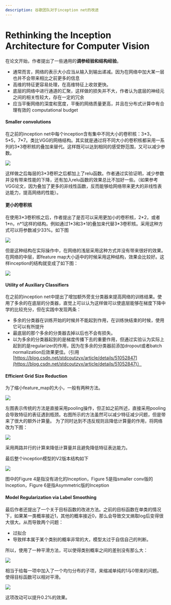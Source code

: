 ```yaml
---
description: 谷歌团队对于inception net的改进
---
```


# Rethinking the Inception Architecture for Computer Vision

在论文开始，作者提出了一些通用的**调参经验和结构经验**。

* 通常而言，网络的表示大小应当从输入到输出递减。因为在网络中加大某一层也并不会带来相比之前更多的信息
* 高维的特征更容易处理，在高维特征上收敛更快。
* 底层的网络中进行通道的汇聚，这样做的损失并不大，作者认为底层的神经元之间的相关性较大，存在一定的冗余
* 应当平衡网络的深度和宽度，平衡的网络质量更高，并且在分布式计算中有合理有效的 computational budget

#### Smaller convolutions

在之前的inception net中每个inception含有集中不同大小的卷积核：3\*3，5\*5，7\*7。类比VGG的网络结构。其实就是通过将不同大小的卷积核都采用一系列的3\*3卷积核的叠加来替代。这样既可以达到相同的感受野范围，又可以减少参数。

![](../../.gitbook/assets/image%20%285%29.png)

这样做之后每层的3\*3卷积之后都加上了relu函数。作者通过实验证明，减少参数并没有带来性能的下降，还有加入relu函数的效果总比不加好一些。（如果参考VGG论文，因为叠加了更多的非线性函数，反而能够给网络带来更大的非线性表达能力，提高网络的性能）。

#### 更小的卷积核

在使用3\*3卷积核之后，作者提出了是否可以采用更加小的卷积核，2\*2，或者1\*n，n\*1这样的结构。例如通过1\*3和3\*1的叠加来代替3\*3卷积核。采用这种方式可以将参数减少33%。如下图

![](../../.gitbook/assets/image%20%281%29.png)

但是这种结构在实际操作中，在网络的浅层采用这种方式并没有带来很好的效果。在网络的中层，即feature map大小适中的时候采用这种结构，效果会比较好。这样inception的结构就变成了如下图：

![](../../.gitbook/assets/image%20%2810%29.png)

#### Utility of Auxiliary Classifiers

在之前的inception net中提出了增加额外旁支分类器来提高网络的训练结果。使用了多余的在底层的分类器，直觉上可以认为这样做可以使底层能够在梯度下降中学的比较充分，但在实践中发现两条：

* 多余的分类器在训练开始的时候并不能起到作用，在训练快结束的时候，使用它可以有所提升
* 最底层的那个多余的分类器去掉以后也不会有损失。
* 以为多余的分类器起到的是梯度传播下去的重要作用，但通过实验认为实际上起到的是regularizer的作用，因为在多余的分类器前添加dropout或者batch normalization后效果更佳。（引用[https://blog.csdn.net/stdcoutzyx/article/details/51052847](https://blog.csdn.net/stdcoutzyx/article/details/51052847)）

#### Efficient Grid Size Reduction

为了缩小feature\_map的大小，一般有两种方法。

![](../../.gitbook/assets/image%20%2819%29.png)

左图表示传统的方法是直接采用pooling操作，但正如之前所述，直接采用pooling会导致特征的表征遇到瓶颈。右图所示的方法虽然可以减少特征减少问题，但是带来了很大的额外计算量。 为了同时达到不违反规则且降低计算量的作用，将网络改为下图：

![](../../.gitbook/assets/image%20%2812%29.png)

采用两路并行的计算来降低计算量并且避免降低特征表达能力。

最后整个inception模型的V2版本结构如下

![](../../.gitbook/assets/image%20%287%29.png)

 图中的Figure 4是指没有进化的Inception，Figure 5是指smaller conv版的Inception，Figure 6是指Asymmetric版的Inception

#### Model Regularization via Label Smoothing

最后作者还提出了一个关于目标函数的改进方法。之前的目标函数在单类的情况下，如果某一类概率接近1，其他的概率接近0，那么会导致交叉熵取log后变得很大很大。从而导致两个问题：

* 过拟合
* 导致样本属于某个类别的概率非常的大，模型太过于自信自己的判断。

所以，使用了一种平滑方法，可以使得类别概率之间的差别没有那么大：

![](../../.gitbook/assets/image%20%288%29.png)

相当于给每一项中加入了一个均匀分布的子项，来缩减单纯的1与0带来的问题。使得目标函数可以相对平滑。

![](../../.gitbook/assets/image%20%2815%29.png)

这项改动可以提升0.2%的效果。

